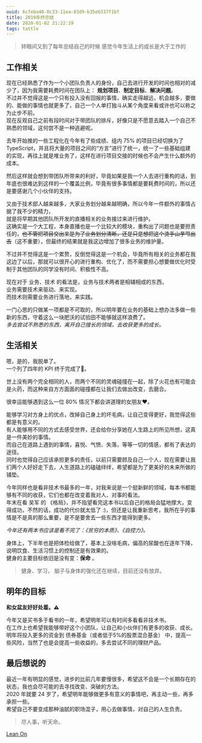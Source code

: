 ```yaml
---
uuid: 6cfeba40-0c33-11ea-83d9-b35e6337f1bf
title: 2019年终总结
date: 2020-01-02 21:22:19
tags: tattle
---
```


> 转眼间又到了每年总结自己的时候
> 感觉今年生活上的成长是大于工作的

<!-- more -->

## 工作相关

现在已经熟悉了作为一个小团队负责人的身份，自己去进行开发的时间也相对的减少了，因为我需要耗费时间在团队上： __规划项目__、__制定目标__、__解决问题__。  
不过并不觉得这是一个只有投入没有回报的事情，确实走得越远，机会越多，要做的、能做的事情也就更多了，自己一个人单打独斗从某个角度来看或许也可以称之为止步不前。  
现在反观自己之前有段时间对于带团队的排斥，好像只是不愿意去踏入一个自己不熟悉的领域，这何尝不是一种逃避呢。  

去年开始推的一些工程化在今年有了些成绩、组内 75% 的项目已经切换为了 TypeScript，并且将大量的项目之间的“方言”进行了统一，统一了一些基础组建的实现，再往上就是堆业务了，这样在进行项目交接的时候也不会产生什么额外的成本。  

然后这样就会想到带团队所带来的利好，毕竟如果是我一个人去进行重构的话，到年底也很难达到这样的一个覆盖比例，毕竟有很多事情都是要耗费时间的，所以还是要感谢几个小伙伴的支持。  

又由于技术部人越来越多，大家业务划分越来越明确，所以今年一件额外的事情占据了我不少的精力，  
就是将早期其他团队所开发的直播相关的业务接过来进行维护。  
这确实是一个大工程，本身直播也是一个比较大的模块，重构出了问题也是要担责任的，~~也不管把项目交出来是为了业务划分清晰，还是只是想把这个烫手山芋甩出去~~（这不重要），但最终的结果就是我这边增加了很多业务的维护量。  

不过并不觉得这是一个累赘，反倒觉得这是一个机会，毕竟所有相关的业务都在我这边了以后，那就可以很开心的进行重构、优化了，而不需要担心想要做优化时受制于其他团队的同学没有时间、积极性不高。  

现在对于 业务、技术 的看法是，业务与技术两者是相辅相成的东西，  
业务需要技术来驱动、来实现。  
而技术则需要业务进行落地，来实践。  

一门心思的只做某一项都是不可取的，所以明年要在业务的基础上想办法多做一些新的东西，守着这么一块肥沃的试验田不能够就这样浪费了。  
_多去尝试不熟悉的东西，离开自己擅长的领域，去收获更多的成长。_  

## 生活相关

嗯，是的，我脱单了。  
一个列了四年的 KPI 终于完成了🥳。  

世上没有两个完全相同的人，而两个不同的灵魂碰撞在一起，除了火花也有可能会是火药，而这种来自方方面面的碰撞都在让我们去做出改变，去磨合。  

很幸运能够遇到这么一位 80% 情况下都会讲道理的女朋友♥️。

能够学习对方身上的优点，改掉自己身上的坏毛病，让自己变得更好，我觉得这些都是有意义的。  
有人能够用不同的方式去感受世界，还会给你分享她在人生路上的所见所想，这真是一件美妙的事情。  
而自己在道路上遇到的事情，喜悦、气愤、失落，等等一切的情感，都有了表达的途径。  
同时也觉得自己应该承担更多的责任，以前只需要顾及自己一个人，现在需要让我们两个人好好走下去，人生道路上的磕磕绊绊，希望都是为了更美好的未来所做的铺垫。  

今年同样也是看非技术书最多的一年，对我来说是一个挺新鲜的领域，每本书都能够有不同的收获，它们也都在改变着我对人、对事的看法。  
年末在看 吴军 的 《格局》，并不指望看完这本书以后自己的格局会猛地撑大，变得成功，不然的话，成功的代价就太低了 :)，但还是让我重新思考，我所在乎的事情是不是真的那么重要，是不是要舍去一些东西才能得到更多。  

_今年还有两本书应该是看不完了：《贫穷的本质》、《自控力》。_  

身体上，下半年也是把体检给做了，基本上没啥毛病，偏高的尿酸也在逐年下降，说明饮食、生活习惯上的控制还是有效果的。  
健身的主要目标依旧是没有变：__保命__ 。  

> 健身、学习， 脑子与身体的强化还在继续，目前还没有放弃。  

## 明年的目标

__和女盆友好好处着。⚠️__  

今年又是买书多于看书的一年，希望明年可以有时间多看看非技术书。  
在工作上也希望我能够带好这个小团队，让自己和小伙伴们有更多的收获、成长。  
明年将投入更多的资金到 债券基金（或者低于5%的股票混合基金） 中，提高一些风险，当然了也是会提高一些收益的，多去尝试不同的理财产品。  

## 最后想说的

最近一年有明显的感觉，进步的比前几年要慢很多，希望这不会是一个长期存在的状态，我也会尽可能的去寻找改变、突破的方法。  
2020 年就要 24 岁了，希望明年能够做更多有意义的事情吧，再主动一些，再多承担一些。  
希望自己不要变成那种油腻的职场混子，用心去做事情，对自己的人生负责。  

> 尽人事，听天命。  

[Lean On](https://music.163.com/song?id=34613522&userid=301094131)
